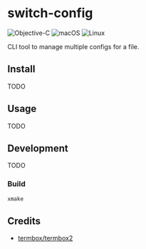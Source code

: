 # switch-config

![Objective-C](https://img.shields.io/badge/OBJECTIVE--C-%233A95E3.svg?style=for-the-badge&logo=apple&logoColor=white)
![macOS](https://img.shields.io/badge/mac%20os-000000?style=for-the-badge&logo=macos&logoColor=F0F0F0)
![Linux](https://img.shields.io/badge/Linux-FCC624?style=for-the-badge&logo=linux&logoColor=black)

CLI tool to manage multiple configs for a file.

## Install

TODO

## Usage

TODO

## Development

TODO

### Build

```sh
xmake
```

## Credits

- [termbox/termbox2](https://github.com/termbox/termbox2)
